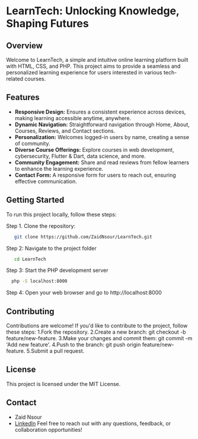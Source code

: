 # LearnTech: Unlocking Knowledge, Shaping Futures

## Overview

Welcome to LearnTech, a simple and intuitive online learning platform built with HTML, CSS, and PHP. This project aims to provide a seamless and personalized learning experience for users interested in various tech-related courses.

## Features

- **Responsive Design:** Ensures a consistent experience across devices, making learning accessible anytime, anywhere.
- **Dynamic Navigation:** Straightforward navigation through Home, About, Courses, Reviews, and Contact sections.
- **Personalization:** Welcomes logged-in users by name, creating a sense of community.
- **Diverse Course Offerings:** Explore courses in web development, cybersecurity, Flutter & Dart, data science, and more.
- **Community Engagement:** Share and read reviews from fellow learners to enhance the learning experience.
- **Contact Form:** A responsive form for users to reach out, ensuring effective communication.

## Getting Started

To run this project locally, follow these steps:

Step 1. Clone the repository:

```bash
   git clone https://github.com/ZaidNsour/LearnTech.git
```
Step 2: Navigate to the project folder
```bash
   cd LearnTech
```
Step 3: Start the PHP development server
 ```bash
   php -S localhost:8000
```

Step 4: Open your web browser and go to http://localhost:8000

## Contributing
Contributions are welcome! If you'd like to contribute to the project, follow these steps:
1.Fork the repository.
2.Create a new branch: git checkout -b feature/new-feature.
3.Make your changes and commit them: git commit -m 'Add new feature'.
4.Push to the branch: git push origin feature/new-feature.
5.Submit a pull request.

## License
This project is licensed under the MIT License.

## Contact
- Zaid Nsour
- [LinkedIn](www.linkedin.com/in/zaid-nsour-2075632a8)
Feel free to reach out with any questions, feedback, or collaboration opportunities!
